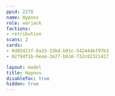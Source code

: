```yaml
---
ppid: 2278
name: Hypnos
role: warjack
factions:
- retribution
scans: 2
cards:
- 8d85421f-0a33-33bd-b01c-542444bf97b3
- 02f9df1b-6eaa-3a77-b816-732c02321427

layout: model
title: Hypnos
disableToc: true
hidden: true
---
```

